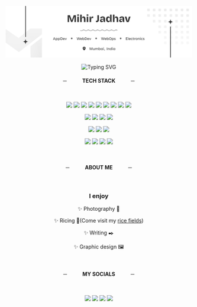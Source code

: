 <picture>![header](https://github.com/MihirGrand/MihirGrand/blob/main/icons/Mihir_Header.png)</picture>

<p align="center">
  <picture><img src="https://readme-typing-svg.demolab.com?font=Fira+Code&duration=2000&pause=5000&color=F7F7F7&center=true&vCenter=true&width=700&lines=I+write+code+that+confuses+humans+%26+compilers+alike+%F0%9F%98%82" alt="Typing SVG" /></picture>
</p>

<h4 align="center">─   TECH STACK   ─</h1>

<br/>

<p align="center">
 <picture><img src="https://img.shields.io/badge/.NET-5C2D91?style=for-the-badge&logo=.net&logoColor=white"/></picture> <picture><img src="https://img.shields.io/badge/Flutter-%2302569B.svg?style=for-the-badge&logo=Flutter&logoColor=white"/></picture> <picture><img src="https://img.shields.io/badge/js-%23323330.svg?style=for-the-badge&logo=javascript&logoColor=%23F7DF1E"/></picture> <picture><img src="https://img.shields.io/badge/node.js-6DA55F?style=for-the-badge&logo=node.js&logoColor=white"/></picture> <picture><img src="https://img.shields.io/badge/mysql-4479A1.svg?style=for-the-badge&logo=mysql&logoColor=white"/></picture> <picture><img src="https://img.shields.io/badge/Mongo-%234ea94b.svg?style=for-the-badge&logo=mongodb&logoColor=white"/></picture> <picture><img src="https://img.shields.io/badge/redis-%23DD0031.svg?style=for-the-badge&logo=redis&logoColor=white"/></picture> <picture><img src="https://img.shields.io/badge/react_native-%2320232a.svg?style=for-the-badge&logo=react&logoColor=%2361DAFB"/></picture> <picture><img src="https://img.shields.io/badge/tailwindcss-%2338B2AC.svg?style=for-the-badge&logo=tailwind-css&logoColor=white"/></picture>
</p>

<p align="center">
 <picture><img src="https://img.shields.io/badge/Visual%20Studio-5C2D91.svg?style=for-the-badge&logo=visual-studio&logoColor=white"/></picture> <picture><img src="https://img.shields.io/badge/Visual%20Studio%20Code-0078d7.svg?style=for-the-badge&logo=visual-studio-code&logoColor=white"/></picture> <picture><img src="https://img.shields.io/badge/Replit-DD1200?style=for-the-badge&logo=Replit&logoColor=white"/></picture> <picture><img src="https://img.shields.io/badge/CPanel-FF6C2C?style=for-the-badge&logo=cpanel&logoColor=white"/></picture>
</p>

<p align="center">
 <picture><img src="https://img.shields.io/badge/-Arduino-00979D?style=for-the-badge&logo=Arduino&logoColor=white"/></picture> <picture><img src="https://img.shields.io/badge/-RaspberryPi-C51A4A?style=for-the-badge&logo=Raspberry-Pi"/></picture> <picture><img src="https://img.shields.io/badge/-STM32-03234B?style=for-the-badge&logo=stmicroelectronics"/></picture>
</p>

<p align="center">
 <picture><img src="https://img.shields.io/badge/Windows%2011-%230079d5.svg?style=for-the-badge&logo=Windows%2011&logoColor=white"/></picture> <picture><img src="https://img.shields.io/badge/Fedora-294172?style=for-the-badge&logo=fedora&logoColor=white"/></picture> <picture><img src="https://img.shields.io/badge/Manjaro-35BF5C?style=for-the-badge&logo=Manjaro&logoColor=white"/></picture> <picture><img src="https://img.shields.io/badge/Rainmeter-19519B?style=for-the-badge&logo=rainmeter"/></picture>
</p>

</br>

<h4 align="center">─   ABOUT ME   ─</h1>

</br>

<p align="center">
  <h3 align="center">I enjoy</h3>
  <p align="center">✨ Photography 📸</p>
  <p align="center">✨ Ricing 🌾(Come visit my <a href="https://www.deviantart.com/zopenzop">rice fields</a>)</p>
  <p align="center">✨ Writing ✒️</p>
  <p align="center">✨ Graphic design 🖼️</p>
</p>

</br>

<h4 align="center">─   MY SOCIALS   ─</h1>
</br>
<p align="center">
  <a href="https://medium.com/@mihirgrand"><img src="https://img.shields.io/badge/Medium-FFFFFF?style=for-the-badge&logo=medium&logoColor=12100E"/></a>
  <a href="https://www.deviantart.com/zopenzop"><img src="https://img.shields.io/badge/DeviantArt-05CC47?style=for-the-badge&logo=deviantart&logoColor=white"/></a>
  <a href="https://discordapp.com/users/1084344450953785356"><img src="https://img.shields.io/badge/Discord-%235865F2.svg?style=for-the-badge&logo=discord&logoColor=white"/></a>
  <a href="https://www.reddit.com/user/Zopenzop/"><img src="https://img.shields.io/badge/Reddit-FF4500?style=for-the-badge&logo=reddit&logoColor=white"/></a>
</p>
